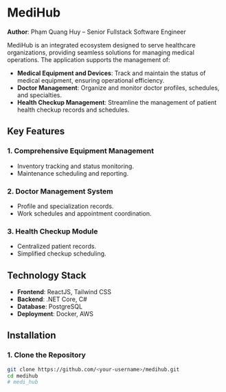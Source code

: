 # MediHub  

**Author**: Phạm Quang Huy – Senior Fullstack Software Engineer  

MediHub is an integrated ecosystem designed to serve healthcare organizations, providing seamless solutions for managing medical operations. The application supports the management of:  

- **Medical Equipment and Devices**: Track and maintain the status of medical equipment, ensuring operational efficiency.  
- **Doctor Management**: Organize and monitor doctor profiles, schedules, and specialties.  
- **Health Checkup Management**: Streamline the management of patient health checkup records and schedules.  

## Key Features  

### 1. Comprehensive Equipment Management  
- Inventory tracking and status monitoring.  
- Maintenance scheduling and reporting.  

### 2. Doctor Management System  
- Profile and specialization records.  
- Work schedules and appointment coordination.  

### 3. Health Checkup Module  
- Centralized patient records.  
- Simplified checkup scheduling.  

## Technology Stack  

- **Frontend**: ReactJS, Tailwind CSS  
- **Backend**: .NET Core, C#  
- **Database**: PostgreSQL  
- **Deployment**: Docker, AWS  

## Installation  

### 1. Clone the Repository  
```bash  
git clone https://github.com/<your-username>/medihub.git  
cd medihub  
# medi_hub
